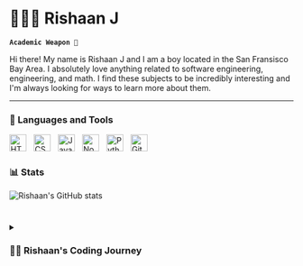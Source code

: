 # 👨🏽‍💻 Rishaan J

**`Academic Weapon 🤪`**

Hi there! My name is Rishaan J and I am a boy located in the San Fransisco Bay Area. I absolutely love anything related to software engineering, engineering, and math. I find these subjects to be incredibly interesting and I'm always looking for ways to learn more about them.


---

### 🧰 Languages and Tools


<img align="left" alt="HTML" width="30px" style="padding-right:10px;" src="https://cdn.jsdelivr.net/gh/devicons/devicon/icons/html5/html5-plain.svg" />
<img align="left" alt="CSS" width="30px" style="padding-right:10px;" src="https://cdn.jsdelivr.net/gh/devicons/devicon/icons/css3/css3-plain.svg" />
<img align="left" alt="JavaScript" width="30px" style="padding-right:10px;" src="https://cdn.jsdelivr.net/gh/devicons/devicon/icons/javascript/javascript-plain.svg" />
<img align="left" alt="NodeJS" width="30px" style="padding-right:10px;" src="https://cdn.jsdelivr.net/gh/devicons/devicon/icons/nodejs/nodejs-original.svg" />
<img align="left" alt="Python" width="30px" style="padding-right:10px;" src="https://cdn.jsdelivr.net/gh/devicons/devicon/icons/python/python-plain.svg" />
<img align="left" alt="GitHub" width="30px" style="padding-right:10px;" src="https://cdn.jsdelivr.net/gh/devicons/devicon/icons/github/github-original.svg" />
<br />

#


### 📊 Stats

![Rishaan's GitHub stats](https://github-readme-stats.vercel.app/api?username=RishaanJ&show_icons=true&theme=gruvbox)

<!-- ![GitHub Streak](https://streak-stats.demolab.com?user=RishaanJ&theme=gruvbox&border_radius=4.5) -->

#

<details>
 <summary><h3>👨‍💻 Rishaan's Coding Journey</h3></summary>
   Embarking on my coding journey at the young age of 9, I was introduced to the world of programming by my father. As I eagerly listened to his conference calls, my curiosity grew, and I discovered a passion for coding. This led me to enroll in Hackingtons Code School, where I dedicated three transformative years to expanding my knowledge and skills. Throughout this time, I delved deep into various programming languages, becoming fluent in HTML, CSS, JavaScript, Swift, Python, and Lua. These languages have become the building blocks of my creative endeavors, allowing me to craft captivating websites with seamless user experiences, develop intuitive mobile applications, and solve complex problems with elegant and efficient code. Along the way, my dedication and hard work earned me the esteemed title of Diamond Award Student at Hackingtons, recognizing my commitment to excellence. Additionally, I showcased my abilities in a thrilling hackathon, emerging as a victorious innovator. My coding journey has been an exhilarating adventure, filled with constant learning, growth, and a boundless passion for pushing the boundaries of what can be achieved through code. I eagerly anticipate the future possibilities and opportunities that await me as I continue to evolve as a software engineer.
